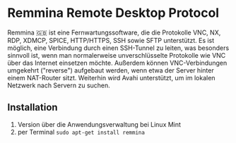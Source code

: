 # Remmina Remote Desktop Protocol

Remmina 🇬🇧 ist eine Fernwartungssoftware, die die Protokolle VNC, NX, RDP, XDMCP, SPICE, HTTP/HTTPS, SSH sowie SFTP unterstützt.
Es ist möglich, eine Verbindung durch einen SSH-Tunnel zu leiten, was besonders sinnvoll ist, wenn man normalerweise unverschlüsselte 
Protokolle wie VNC über das Internet einsetzen möchte. Außerdem können VNC-Verbindungen umgekehrt ("reverse") aufgebaut werden, wenn 
etwa der Server hinter einem NAT-Router sitzt. Weiterhin wird Avahi unterstützt, um im lokalen Netzwerk nach Servern zu suchen.

## Installation

1. Version über die Anwendungsverwaltung bei Linux Mint
2. per Terminal ```sudo apt-get install remmina ```
